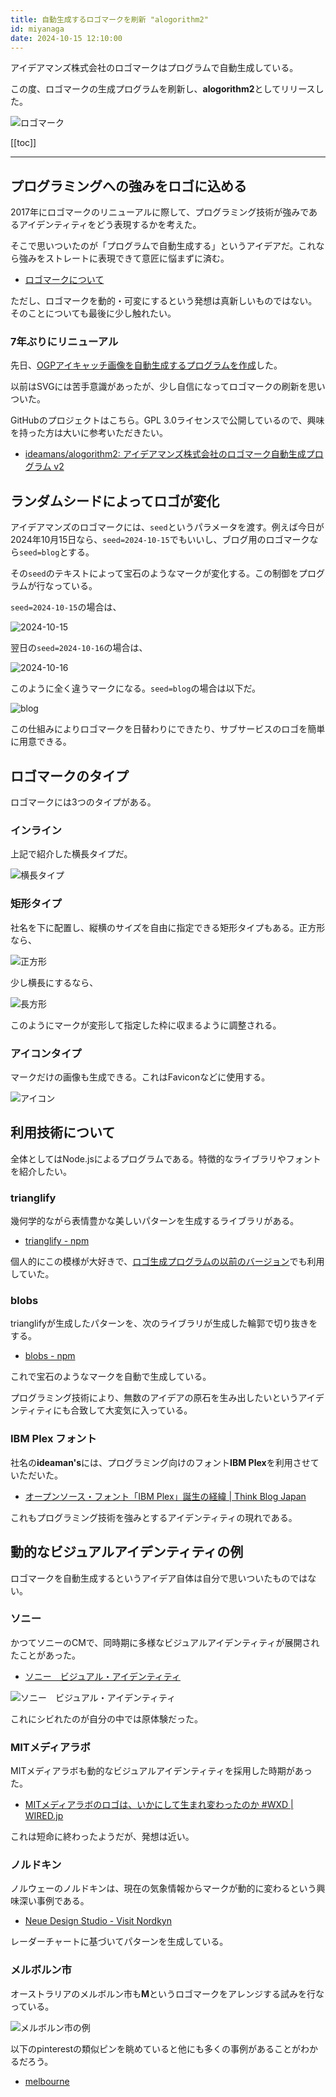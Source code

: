 ```yaml
---
title: 自動生成するロゴマークを刷新 "alogorithm2"
id: miyanaga
date: 2024-10-15 12:10:00
---
```


アイデアマンズ株式会社のロゴマークはプログラムで自動生成している。

この度、ロゴマークの生成プログラムを刷新し、**alogorithm2**としてリリースした。

![ロゴマーク](https://alogorithm2.ideamans.com/v2/inline.svg?seed=notes)

[[toc]]

---

## プログラミングへの強みをロゴに込める

2017年にロゴマークのリニューアルに際して、プログラミング技術が強みであるアイデンティティをどう表現するかを考えた。

そこで思いついたのが「プログラムで自動生成する」というアイデアだ。これなら強みをストレートに表現できて意匠に悩まずに済む。

- [ロゴマークについて](https://www.ideamans.com/alogorithm/)

ただし、ロゴマークを動的・可変にするという発想は真新しいものではない。そのことについても最後に少し触れたい。

### 7年ぶりにリニューアル

先日、[OGPアイキャッチ画像を自動生成するプログラムを作成](https://notes.ideamans.com/posts/2024/banner-generator.html)した。

以前はSVGには苦手意識があったが、少し自信になってロゴマークの刷新を思いついた。

GitHubのプロジェクトはこちら。GPL 3.0ライセンスで公開しているので、興味を持った方は大いに参考いただきたい。

- [ideamans/alogorithm2: アイデアマンズ株式会社のロゴマーク自動生成プログラム v2](https://github.com/ideamans/alogorithm2)

## ランダムシードによってロゴが変化

アイデアマンズのロゴマークには、`seed`というパラメータを渡す。例えば今日が2024年10月15日なら、`seed=2024-10-15`でもいいし、ブログ用のロゴマークなら`seed=blog`とする。

その`seed`のテキストによって宝石のようなマークが変化する。この制御をプログラムが行なっている。

`seed=2024-10-15`の場合は、

![2024-10-15](https://alogorithm2.ideamans.com/v2/inline.svg?seed=2024-10-15&width=256)

翌日の`seed=2024-10-16`の場合は、

![2024-10-16](https://alogorithm2.ideamans.com/v2/inline.svg?seed=2024-10-16&width=256)

このように全く違うマークになる。`seed=blog`の場合は以下だ。

![blog](https://alogorithm2.ideamans.com/v2/inline.svg?seed=blog&width=256)

この仕組みによりロゴマークを日替わりにできたり、サブサービスのロゴを簡単に用意できる。

## ロゴマークのタイプ

ロゴマークには3つのタイプがある。

### インライン

上記で紹介した横長タイプだ。

![横長タイプ](https://alogorithm2.ideamans.com/v2/inline.svg?seed=notes&width=256)

### 矩形タイプ

社名を下に配置し、縦横のサイズを自由に指定できる矩形タイプもある。正方形なら、

![正方形](https://alogorithm2.ideamans.com/v2/rect.svg?seed=notes&width=256&height=256)

少し横長にするなら、

![長方形](https://alogorithm2.ideamans.com/v2/rect.svg?seed=notes&width=256&height=180)

このようにマークが変形して指定した枠に収まるように調整される。

### アイコンタイプ

マークだけの画像も生成できる。これはFaviconなどに使用する。

![アイコン](https://alogorithm2.ideamans.com/v2/icon.svg?seed=notes&width=64)

## 利用技術について

全体としてはNode.jsによるプログラムである。特徴的なライブラリやフォントを紹介したい。

### trianglify

幾何学的ながら表情豊かな美しいパターンを生成するライブラリがある。

- [trianglify - npm](https://www.npmjs.com/package/trianglify)

個人的にこの模様が大好きで、[ロゴ生成プログラムの以前のバージョン](https://www.ideamans.com/alogorithm/)でも利用していた。

### blobs

trianglifyが生成したパターンを、次のライブラリが生成した輪郭で切り抜きをする。

- [blobs - npm](https://www.npmjs.com/package/blobs)

これで宝石のようなマークを自動で生成している。

プログラミング技術により、無数のアイデアの原石を生み出したいというアイデンティティにも合致して大変気に入っている。

### IBM Plex フォント

社名の**ideaman's**には、プログラミング向けのフォント**IBM Plex**を利用させていただいた。

- [オープンソース・フォント「IBM Plex」誕生の経緯 | Think Blog Japan](https://www.ibm.com/blogs/think/jp-ja/how-ibm-plex-an-opensource-font-was-born/)

これもプログラミング技術を強みとするアイデンティティの現れである。

## 動的なビジュアルアイデンティティの例

ロゴマークを自動生成するというアイデア自体は自分で思いついたものではない。

### ソニー

かつてソニーのCMで、同時期に多様なビジュアルアイデンティティが展開されたことがあった。

- [ソニー　ビジュアル・アイデンティティ](https://www.g-mark.org/gallery/winners/9c45544e-803d-11ed-862b-0242ac130002)

![ソニー　ビジュアル・アイデンティティ](https://award-attachments.g-mark.io/winners/2001/9c45544e-803d-11ed-862b-0242ac130002/main.jpg?size=large)

これにシビれたのが自分の中では原体験だった。

### MITメディアラボ

MITメディアラボも動的なビジュアルアイデンティティを採用した時期があった。

- [MITメディアラボのロゴは、いかにして生まれ変わったのか \#WXD \| WIRED\.jp](https://wired.jp/2015/05/22/design-logo-pentagram/)

これは短命に終わったようだが、発想は近い。

### ノルドキン

ノルウェーのノルドキンは、現在の気象情報からマークが動的に変わるという興味深い事例である。

- [Neue Design Studio \- Visit Nordkyn](https://neue.no/work/visit-nordkyn/)

レーダーチャートに基づいてパターンを生成している。

### メルボルン市

オーストラリアのメルボルン市も**M**というロゴマークをアレンジする試みを行なっている。

![メルボルン市の例](https://i.pinimg.com/736x/7b/f7/89/7bf789b9b790147e75ac962a20db6b32.jpg)

以下のpinterestの類似ピンを眺めていると他にも多くの事例があることがわかるだろう。

- [melbourne](https://jp.pinterest.com/pin/melbourne--398076054533912548/)
